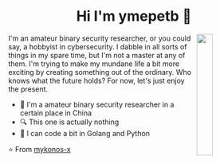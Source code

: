 
<h1 align="center">Hi I'm ymepetb 👋</h1>
  
  <img src="https://raw.githubusercontent.com/Mykonos-x/Mykonos-x/refs/heads/main/peeps-avatar-alpha%20(1).png" align="right" width="25%"/>

I'm an amateur binary security researcher, or you could say, a hobbyist in cybersecurity. I dabble in all sorts of things in my spare time, but I'm not a master at any of them. I'm trying to make my mundane life a bit more exciting by creating something out of the ordinary. Who knows what the future holds? For now, let's just enjoy the present.


- 🔭 I'm a amateur binary security researcher in a certain place in China
- 🔍 This one is actually nothing
- 💬 I can code a bit in Golang and Python



⭐ From [mykonos-x](https://github.com/Mykonos-x)
